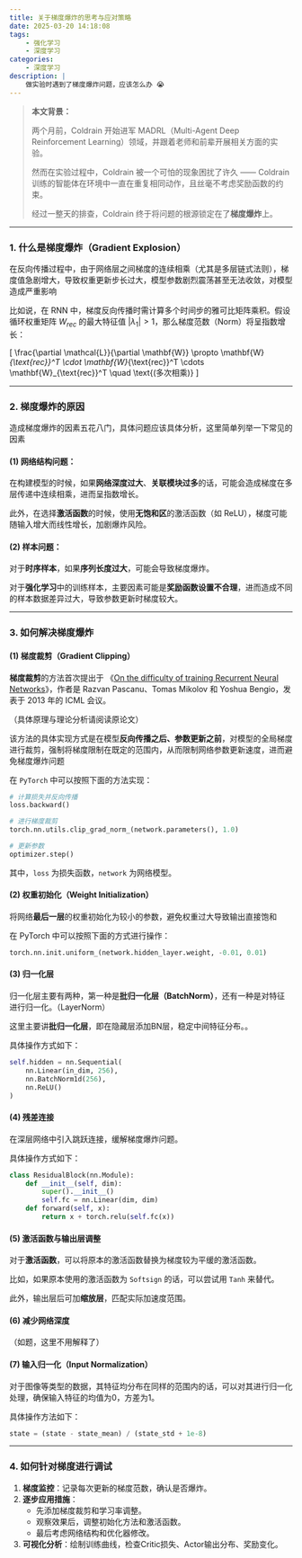```yaml
---
title: 关于梯度爆炸的思考与应对策略
date: 2025-03-20 14:18:08
tags:
    - 强化学习
    - 深度学习
categories: 
    - 深度学习
description: |
    做实验时遇到了梯度爆炸问题，应该怎么办 😭
---
```

> **本文背景：**
> 
> 两个月前，Coldrain 开始进军 MADRL（Multi-Agent Deep Reinforcement Learning）领域，并跟着老师和前辈开展相关方面的实验。
> 
> 然而在实验过程中，Coldrain 被一个可怕的现象困扰了许久 —— Coldrain 训练的智能体在环境中一直在重复相同动作，且丝毫不考虑奖励函数的约束。
> 
> 经过一整天的排查，Coldrain 终于将问题的根源锁定在了**梯度爆炸**上。

---

### 1. 什么是梯度爆炸（Gradient Explosion）
在反向传播过程中，由于网络层之间梯度的连续相乘（尤其是多层链式法则），梯度值急剧增大，导致权重更新步长过大，模型参数剧烈震荡甚至无法收敛，对模型造成严重影响

比如说，在 RNN 中，梯度反向传播时需计算多个时间步的雅可比矩阵乘积。假设循环权重矩阵 $W_{rec}$ 的最大特征值 $|\lambda_1| > 1$，那么梯度范数（Norm）将呈指数增长：

  \[
  \frac{\partial \mathcal{L}}{\partial \mathbf{W}} \propto \mathbf{W}_{\text{rec}}^T \cdot \mathbf{W}_{\text{rec}}^T \cdots \mathbf{W}_{\text{rec}}^T \quad \text{(多次相乘)}
  \]

---

### 2. 梯度爆炸的原因
造成梯度爆炸的因素五花八门，具体问题应该具体分析，这里简单列举一下常见的因素

#### (1) 网络结构问题：
在构建模型的时候，如果**网络深度过大**、**关联模块过多**的话，可能会造成梯度在多层传递中连续相乘，进而呈指数增长。

此外，在选择**激活函数**的时候，使用**无饱和区**的激活函数（如 ReLU），梯度可能随输入增大而线性增长，加剧爆炸风险。

#### (2) 样本问题：
对于**时序样本**，如果**序列长度过大**，可能会导致梯度爆炸。

对于**强化学习**中的训练样本，主要因素可能是**奖励函数设置不合理**，进而造成不同的样本数据差异过大，导致参数更新时梯度较大。

---
### 3. 如何解决梯度爆炸
#### (1) 梯度裁剪（Gradient Clipping）
**梯度裁剪**的方法首次提出于 《[On the difficulty of training Recurrent Neural Networks](https://proceedings.mlr.press/v28/pascanu13.html)》，作者是 Razvan Pascanu、Tomas Mikolov 和 Yoshua Bengio，发表于 2013 年的 ICML 会议。

（具体原理与理论分析请阅读原论文）

该方法的具体实现方式是在模型**反向传播之后、参数更新之前**，对模型的全局梯度进行裁剪，强制将梯度限制在既定的范围内，从而限制网络参数更新速度，进而避免梯度爆炸问题

在 `PyTorch` 中可以按照下面的方法实现：

```Python
# 计算损失并反向传播
loss.backward()

# 进行梯度裁剪
torch.nn.utils.clip_grad_norm_(network.parameters(), 1.0)

# 更新参数
optimizer.step()
```
其中，`loss` 为损失函数，`network` 为网络模型。

#### (2) 权重初始化（Weight Initialization）
将网络**最后一层**的权重初始化为较小的参数，避免权重过大导致输出直接饱和

在 PyTorch 中可以按照下面的方式进行操作：

```Python
torch.nn.init.uniform_(network.hidden_layer.weight, -0.01, 0.01)
```


#### (3) 归一化层
归一化层主要有两种，第一种是**批归一化层（BatchNorm）**，还有一种是对特征进行归一化。（LayerNorm）

这里主要讲**批归一化层**，即在隐藏层添加BN层，稳定中间特征分布。。

具体操作方式如下：

```Python
self.hidden = nn.Sequential(
    nn.Linear(in_dim, 256),
    nn.BatchNorm1d(256),
    nn.ReLU()
)
```

#### (4) 残差连接
在深层网络中引入跳跃连接，缓解梯度爆炸问题。

具体操作方式如下：

```Python
class ResidualBlock(nn.Module):
    def __init__(self, dim):
        super().__init__()
        self.fc = nn.Linear(dim, dim)
    def forward(self, x):
        return x + torch.relu(self.fc(x))
```

#### (5) 激活函数与输出层调整
对于**激活函数**，可以将原本的激活函数替换为梯度较为平缓的激活函数。

比如，如果原本使用的激活函数为 `Softsign` 的话，可以尝试用 `Tanh` 来替代。

此外，输出层后可加**缩放层**，匹配实际加速度范围。

#### (6) 减少网络深度
（如题，这里不用解释了）

#### (7) 输入归一化（Input Normalization）
对于图像等类型的数据，其特征均分布在同样的范围内的话，可以对其进行归一化处理，确保输入特征的均值为0，方差为1。

具体操作方法如下：

```Python
state = (state - state_mean) / (state_std + 1e-8)
```

---

### 4. 如何针对梯度进行调试
1. **梯度监控**：记录每次更新的梯度范数，确认是否爆炸。
2. **逐步应用措施**：
   - 先添加梯度裁剪和学习率调整。
   - 观察效果后，调整初始化方法和激活函数。
   - 最后考虑网络结构和优化器修改。
3. **可视化分析**：绘制训练曲线，检查Critic损失、Actor输出分布、奖励变化。

